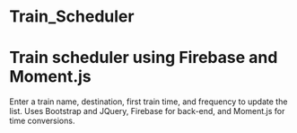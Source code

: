 # Train_Scheduler
Train scheduler using Firebase and Moment.js
===========================================

Enter a train name, destination, first train time, and frequency to update the list. Uses Bootstrap and JQuery, Firebase for back-end, and Moment.js for time conversions. 
